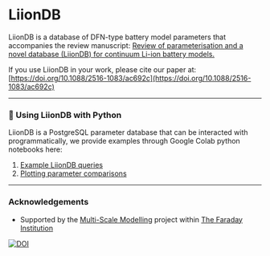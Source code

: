 
# LiionDB

LiionDB is a database of DFN-type battery model parameters that accompanies the review manuscript: [Review of parameterisation and a novel database (LiionDB) for continuum Li-ion battery models.](https://iopscience.iop.org/article/10.1088/2516-1083/ac692c/meta)

If you use LiionDB in your work, please cite our paper at: [https://doi.org/10.1088/2516-1083/ac692c](https://doi.org/10.1088/2516-1083/ac692c)

---
### 🐍 Using LiionDB with Python

LiionDB is a PostgreSQL parameter database that can be interacted with programmatically, we provide examples through Google Colab python notebooks here:

1. [Example LiionDB queries](https://colab.research.google.com/github/ndrewwang/liiondb/blob/main/python%20notebooks/1_Example_Queries.ipynb)
2. [Plotting parameter comparisons](https://colab.research.google.com/github/ndrewwang/liiondb/blob/main/python%20notebooks/2_Parameter_Plotter.ipynb)

---
### Acknowledgements

 - Supported by the [Multi-Scale Modelling](https://www.faraday.ac.uk/research/lithium-ion/battery-system-modelling/) project within [The Faraday Institution](https://www.faraday.ac.uk/)

[![DOI](https://zenodo.org/badge/394467534.svg)](https://zenodo.org/badge/latestdoi/394467534)

